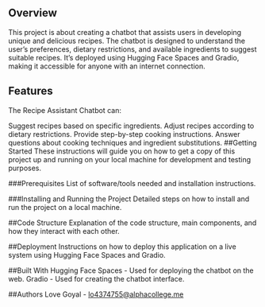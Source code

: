## Overview
This project is about creating a chatbot that assists users in developing unique and delicious recipes. The chatbot is designed to understand the user’s preferences, dietary restrictions, and available ingredients to suggest suitable recipes. It’s deployed using Hugging Face Spaces and Gradio, making it accessible for anyone with an internet connection.

## Features
The Recipe Assistant Chatbot can:

Suggest recipes based on specific ingredients.
Adjust recipes according to dietary restrictions.
Provide step-by-step cooking instructions.
Answer questions about cooking techniques and ingredient substitutions.
##Getting Started
These instructions will guide you on how to get a copy of this project up and running on your local machine for development and testing purposes.

###Prerequisites
List of software/tools needed and installation instructions.

###Installing and Running the Project
Detailed steps on how to install and run the project on a local machine.

##Code Structure
Explanation of the code structure, main components, and how they interact with each other.

##Deployment
Instructions on how to deploy this application on a live system using Hugging Face Spaces and Gradio.

##Built With
Hugging Face Spaces - Used for deploying the chatbot on the web.
Gradio - Used for creating the chatbot interface.

##Authors
Love Goyal - lo4374755@alphacollege.me
